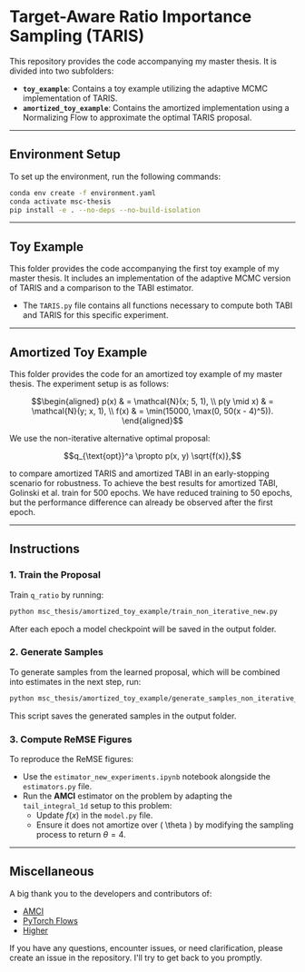 # **Target-Aware Ratio Importance Sampling (TARIS)**

This repository provides the code accompanying my master thesis. It is divided into two subfolders: 

- **`toy_example`**: Contains a toy example utilizing the adaptive MCMC implementation of TARIS.  
- **`amortized_toy_example`**: Contains the amortized implementation using a Normalizing Flow to approximate the optimal TARIS proposal.

---

## **Environment Setup**

To set up the environment, run the following commands:

```bash
conda env create -f environment.yaml
conda activate msc-thesis
pip install -e . --no-deps --no-build-isolation
```

---

## **Toy Example**

This folder provides the code accompanying the first toy example of my master thesis. It includes an implementation of the adaptive MCMC version of TARIS and a comparison to the TABI estimator.  

- The `TARIS.py` file contains all functions necessary to compute both TABI and TARIS for this specific experiment.

---

## **Amortized Toy Example**

This folder provides the code for an amortized toy example of my master thesis. The experiment setup is as follows:

```math
\begin{aligned}
   p(x) & = \mathcal{N}(x; 5, 1), \\ 
   p(y \mid x) & = \mathcal{N}(y; x, 1), \\ 
   f(x) & = \min(15000, \max(0, 50(x - 4)^5)).
\end{aligned}
```

We use the non-iterative alternative optimal proposal:  
```math
q_{\text{opt}}^a \propto p(x, y) \sqrt{f(x)},
```  
to compare amortized TARIS and amortized TABI in an early-stopping scenario for robustness. To achieve the best results for amortized TABI, Golinski et al. train for 500 epochs. We have reduced training to 50 epochs, but the performance difference can already be observed after the first epoch.

---

## **Instructions**

### 1. Train the Proposal
Train `q_ratio` by running:
```bash
python msc_thesis/amortized_toy_example/train_non_iterative_new.py
```
After each epoch a model checkpoint will be saved in the output folder.

### 2. Generate Samples
To generate samples from the learned proposal, which will be combined into estimates in the next step, run:
```bash
python msc_thesis/amortized_toy_example/generate_samples_non_iterative_new.py msc_thesis/amortized_toy_example/config_1d_non_iterative.yaml
```

This script saves the generated samples in the output folder.

### 3. Compute ReMSE Figures
To reproduce the ReMSE figures:  
- Use the `estimator_new_experiments.ipynb` notebook alongside the `estimators.py` file.  
- Run the **AMCI** estimator on the problem by adapting the `tail_integral_1d` setup to this problem:  
  - Update $f(x)$ in the `model.py` file.  
  - Ensure it does not amortize over \( \theta \) by modifying the sampling process to return $\theta = 4$.

---

## **Miscellaneous**

A big thank you to the developers and contributors of:  
- [AMCI](https://github.com/talesa/amci)  
- [PyTorch Flows](https://github.com/ikostrikov/pytorch-flows)  
- [Higher](https://github.com/facebookresearch/higher)

If you have any questions, encounter issues, or need clarification, please create an issue in the repository. I'll try to get back to you promptly.

